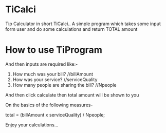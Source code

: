 # TiCalci
Tip Calculator in short TiCalci..
A simple program which takes some input form user and do some calculations and return TOTAL amount

# How to use TiProgram

And then inputs are required like:-

1. How much was your bill?		 					   //billAmount
2. How was your service?		  						 //serviceQuality
3. How many people are sharing the bill?   //Npeople

And then click calculate then total amount will be shown to you 

On the basics of the following measures-

total = (billAmount x serviceQuality) / Npeople;

Enjoy your calculations...

